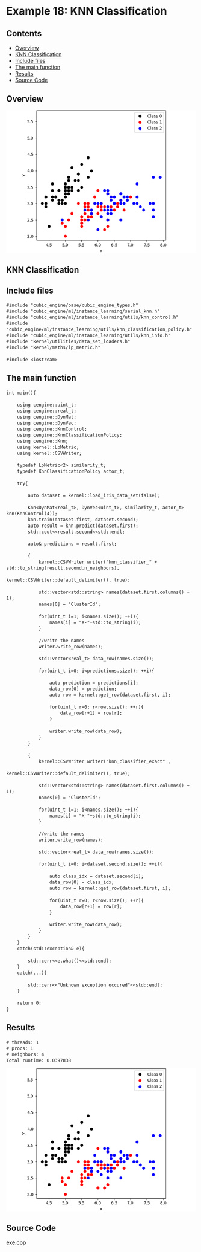 # Example 18: KNN Classification

## Contents
* [Overview](#overview) 
* [KNN Classification](#knn_classification)
* [Include files](#include_files)
* [The main function](#m_func)
* [Results](#results)
* [Source Code](#source_code)


## <a name="overview"></a> Overview

![IrisDataSetOrg](iris_data_set_org.png)

## <a name="knn_classification"></a> KNN Classification

## <a name="include_files"></a> Include files

```
#include "cubic_engine/base/cubic_engine_types.h"
#include "cubic_engine/ml/instance_learning/serial_knn.h"
#include "cubic_engine/ml/instance_learning/utils/knn_control.h"
#include "cubic_engine/ml/instance_learning/utils/knn_classification_policy.h"
#include "cubic_engine/ml/instance_learning/utils/knn_info.h"
#include "kernel/utilities/data_set_loaders.h"
#include "kernel/maths/lp_metric.h"

#include <iostream>
```

## <a name="m_func"></a> The main function

```
int main(){

    using cengine::uint_t;
    using cengine::real_t;
    using cengine::DynMat;
    using cengine::DynVec;
    using cengine::KnnControl;
    using cengine::KnnClassificationPolicy;
    using cengine::Knn;
    using kernel::LpMetric;
    using kernel::CSVWriter;

    typedef LpMetric<2> similarity_t;
    typedef KnnClassificationPolicy actor_t;

    try{

        auto dataset = kernel::load_iris_data_set(false);

        Knn<DynMat<real_t>, DynVec<uint_t>, similarity_t, actor_t> knn(KnnControl(4));
        knn.train(dataset.first, dataset.second);
        auto result = knn.predict(dataset.first);
        std::cout<<result.second<<std::endl;

        auto& predictions = result.first;

        {
            kernel::CSVWriter writer("knn_classifier_" + std::to_string(result.second.n_neighbors),
                                     kernel::CSVWriter::default_delimiter(), true);

            std::vector<std::string> names(dataset.first.columns() + 1);
            names[0] = "ClusterId";

            for(uint_t i=1; i<names.size(); ++i){
                names[i] = "X-"+std::to_string(i);
            }

            //write the names
            writer.write_row(names);

            std::vector<real_t> data_row(names.size());

            for(uint_t i=0; i<predictions.size(); ++i){

                auto prediction = predictions[i];
                data_row[0] = prediction;
                auto row = kernel::get_row(dataset.first, i);

                for(uint_t r=0; r<row.size(); ++r){
                    data_row[r+1] = row[r];
                }

                writer.write_row(data_row);
            }
        }

        {
            kernel::CSVWriter writer("knn_classifier_exact" ,
                                     kernel::CSVWriter::default_delimiter(), true);

            std::vector<std::string> names(dataset.first.columns() + 1);
            names[0] = "ClusterId";

            for(uint_t i=1; i<names.size(); ++i){
                names[i] = "X-"+std::to_string(i);
            }

            //write the names
            writer.write_row(names);

            std::vector<real_t> data_row(names.size());

            for(uint_t i=0; i<dataset.second.size(); ++i){

                auto class_idx = dataset.second[i];
                data_row[0] = class_idx;
                auto row = kernel::get_row(dataset.first, i);

                for(uint_t r=0; r<row.size(); ++r){
                    data_row[r+1] = row[r];
                }

                writer.write_row(data_row);
            }
        }
    }
    catch(std::exception& e){

        std::cerr<<e.what()<<std::endl;
    }
    catch(...){

        std::cerr<<"Unknown exception occured"<<std::endl;
    }

    return 0;
}
```

## <a name="results"></a> Results

```
# threads: 1
# procs: 1
# neighbors: 4
Total runtime: 0.0397838
```

![IrisDataSetPredicted](knn_classifier_4_neighbors.png)

## <a name="source_code"></a> Source Code

<a href="../exe.cpp">exe.cpp</a>
